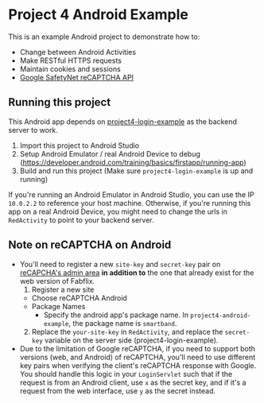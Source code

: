 # Project 4 Android Example

This is an example Android project to demonstrate how to:

- Change between Android Activities
- Make RESTful HTTPS requests
- Maintain cookies and sessions
- [Google SafetyNet reCAPTCHA API](https://developer.android.com/training/safetynet/recaptcha)

## Running this project

This Android app depends on [project4-login-example](https://github.com/UCI-Chenli-teaching/project4-login-example) as the backend server to work.

1. Import this project to Android Studio
2. Setup Android Emulator / real Android Device to debug (https://developer.android.com/training/basics/firstapp/running-app)
3. Build and run this project (Make sure `project4-login-example` is up and running)

If you're running an Android Emulator in Android Studio, you can use the IP `10.0.2.2` to reference your host machine. Otherwise, if you're running this app on a real Android Device, you might need to change the urls in `RedActivity` to point to your backend server.

## Note on reCAPTCHA on Android
- You'll need to register a new `site-key` and `secret-key` pair on [reCAPCHA's admin area](https://www.google.com/recaptcha/admin) **in addition to** the one that already exist for the web version of Fabflix.
  1. Register a new site
    - Choose reCAPTCHA Android
    - Package Names
      - Specify the android app's package name. In `project4-android-example`, the package name is `smartband`.
  2. Replace the `your-site-key` in `RedActivity`, and replace the `secret-key` variable on the server side (project4-login-example).
- Due to the limitation of Google reCAPTCHA, if you need to support both versions (web, and Android) of reCAPTCHA, you'll need to use different key pairs when verifying the client's reCAPTCHA response with Google. You should handle this logic in your `LoginServlet` such that if the request is from an Android client, use `x` as the secret key, and if it's a request from the web interface, use `y` as the secret instead.
